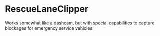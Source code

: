 # RescueLaneClipper
Works somewhat like a dashcam, but with special capabilities to capture blockages for emergency service vehicles

